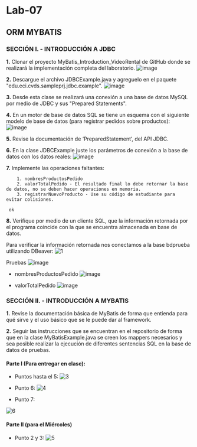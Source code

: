 # Lab-07

## ORM MYBATIS

### SECCIÓN I. - INTRODUCCIÓN A JDBC

**1.** Clonar el proyecto MyBatis_Introduction_VideoRental de GitHub donde se realizará la implementación completa del laboratorio.
       ![image](https://user-images.githubusercontent.com/98135902/158256276-eea664f9-4a9a-4005-87fb-2b4de2e8c86c.png)

**2.** Descargue el archivo JDBCExample.java y agreguelo en el paquete "edu.eci.cvds.sampleprj.jdbc.example".
       ![image](https://user-images.githubusercontent.com/98135902/158258522-947649a5-e5c4-4daf-b6a9-4dd50a07b80a.png)

**3.** Desde esta clase se realizará una conexión a una base de datos MySQL por medio de JDBC y sus "Prepared Statements".

**4.** En un motor de base de datos SQL se tiene un esquema con el siguiente modelo de base de datos (para registrar pedidos sobre productos):
       ![image](https://user-images.githubusercontent.com/98135902/158255211-43120908-3f31-4b62-88f8-d4c9dd994f6d.png)

**5.** Revise la documentación de ‘PreparedStatement’, del API JDBC.

**6.** En la clase JDBCExample juste los parámetros de conexión a la base de datos con los datos reales:
       ![image](https://user-images.githubusercontent.com/98135902/158258835-013fb349-af81-47ea-9b3b-22d8814e6fce.png)


**7.** Implemente las operaciones faltantes:

        1. nombresProductosPedido
        2. valorTotalPedido - El resultado final lo debe retornar la base de datos, no se deben hacer operaciones en memoria.
        3. registrarNuevoProducto - Use su código de estudiante para evitar colisiones.
     
     ok

**8.** Verifique por medio de un cliente SQL, que la información retornada por el programa coincide con la que se encuentra almacenada en base de datos.

Para verificar la información retornada nos conectamos a la base bdprueba utilizando DBeaver:
![1](https://user-images.githubusercontent.com/79550161/158707521-101082f2-c02e-4065-873b-2a1a0edc143c.JPG)

Pruebas
![image](https://user-images.githubusercontent.com/98135902/158833611-9370ea4c-fc81-42bd-b33f-b8907cae99e3.png)

* nombresProductosPedido
![image](https://user-images.githubusercontent.com/98135902/158833558-559a2a74-4f47-4d22-84c3-6f7acdf07b65.png)

* valorTotalPedido
![image](https://user-images.githubusercontent.com/98135902/158833670-ffe2801d-e57d-4965-a575-8ec24ab25072.png)





### SECCIÓN II. - INTRODUCCIÓN A MYBATIS

**1.** Revise la documentación básica de MyBatis de forma que entienda para qué sirve y el uso básico que se le puede dar al framework.

**2.** Seguir las instrucciones que se encuentran en el repositorio de forma que en la clase MyBatisExample.java se creen los mappers necesarios y sea posible realizar la              ejecución de diferentes sentencias SQL en la base de datos de pruebas.

#### Parte I (Para entregar en clase):

* Puntos hasta el 5:
![3](https://user-images.githubusercontent.com/79550161/158737857-747c3524-b1f0-451a-88bf-414b8dd7e0ff.JPG)

* Punto 6:
![4](https://user-images.githubusercontent.com/79550161/158739295-74c6f5c2-a7a4-4f6a-8883-e0b4785fcff3.JPG)

* Punto 7:

![6](https://user-images.githubusercontent.com/79550161/158742998-597e02f5-e3ad-4783-b28d-042dfba5ac70.JPG)

#### Parte II (para el Miércoles)

* Punto 2 y 3:
![5](https://user-images.githubusercontent.com/79550161/158742333-5a37e167-308d-49d8-81a4-77f1141d9f1e.JPG)

